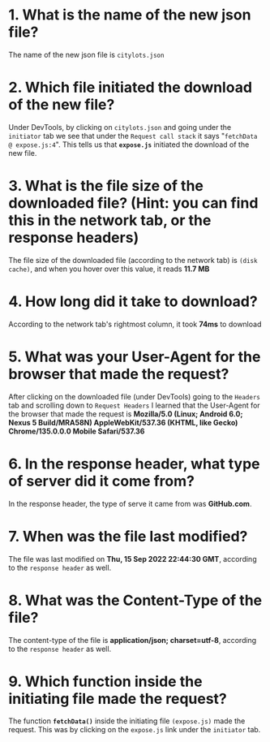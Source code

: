 # 1. What is the name of the new json file?
The name of the new json file is `citylots.json`

# 2. Which file initiated the download of the new file?
Under DevTools, by clicking on `citylots.json` and going under the `initiator` tab we see that under the `Request call stack` it says "`fetchData @ expose.js:4`". This tells us that **`expose.js`** initiated the download of the new file.

# 3. What is the file size of the downloaded file? (Hint: you can find this in the network tab, or the response headers)
The file size of the downloaded file (according to the network tab) is `(disk cache)`, and when you hover over this value, it reads **11.7 MB**

# 4. How long did it take to download?
According to the network tab's rightmost column, it took **74ms** to download

# 5. What was your User-Agent for the browser that made the request?
After clicking on the downloaded file (under DevTools) going to the `Headers` tab and scrolling down to `Request Headers` I learned that the User-Agent for the browser that made the request is **Mozilla/5.0 (Linux; Android 6.0; Nexus 5 Build/MRA58N) AppleWebKit/537.36 (KHTML, like Gecko) Chrome/135.0.0.0 Mobile Safari/537.36**

# 6. In the response header, what type of server did it come from?
In the response header, the type of serve it came from was **GitHub.com**.

# 7. When was the file last modified?
The file was last modified on **Thu, 15 Sep 2022 22:44:30 GMT**, according to the `response header` as well.

# 8. What was the Content-Type of the file?
The content-type of the file is **application/json; charset=utf-8**, according to the `response header` as well.

# 9. Which function inside the initiating file made the request?
The function **`fetchData()`** inside the initiating file `(expose.js)` made the request. This was by clicking on the `expose.js` link under the `initiator` tab.
